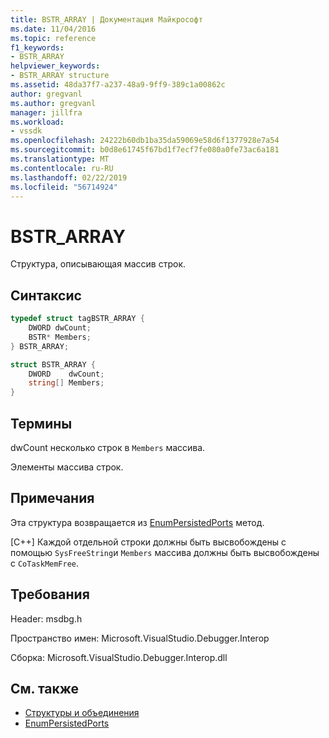 ```yaml
---
title: BSTR_ARRAY | Документация Майкрософт
ms.date: 11/04/2016
ms.topic: reference
f1_keywords:
- BSTR_ARRAY
helpviewer_keywords:
- BSTR_ARRAY structure
ms.assetid: 48da37f7-a237-48a9-9ff9-389c1a00862c
author: gregvanl
ms.author: gregvanl
manager: jillfra
ms.workload:
- vssdk
ms.openlocfilehash: 24222b60db1ba35da59069e58d6f1377928e7a54
ms.sourcegitcommit: b0d8e61745f67bd1f7ecf7fe080a0fe73ac6a181
ms.translationtype: MT
ms.contentlocale: ru-RU
ms.lasthandoff: 02/22/2019
ms.locfileid: "56714924"
---
```

# <a name="bstrarray"></a>BSTR_ARRAY
Структура, описывающая массив строк.

## <a name="syntax"></a>Синтаксис

```cpp
typedef struct tagBSTR_ARRAY {
    DWORD dwCount;
    BSTR* Members;
} BSTR_ARRAY;
```

```csharp
struct BSTR_ARRAY {
    DWORD    dwCount;
    string[] Members;
}
```

## <a name="terms"></a>Термины
dwCount несколько строк в `Members` массива.

Элементы массива строк.

## <a name="remarks"></a>Примечания
Эта структура возвращается из [EnumPersistedPorts](../../../extensibility/debugger/reference/idebugportsupplier3-enumpersistedports.md) метод.


 [C++] Каждой отдельной строки должны быть высвобождены с помощью `SysFreeString`и `Members` массива должны быть высвобождены с `CoTaskMemFree`.

## <a name="requirements"></a>Требования
Header: msdbg.h

Пространство имен: Microsoft.VisualStudio.Debugger.Interop

Сборка: Microsoft.VisualStudio.Debugger.Interop.dll

## <a name="see-also"></a>См. также
- [Структуры и объединения](../../../extensibility/debugger/reference/structures-and-unions.md)
- [EnumPersistedPorts](../../../extensibility/debugger/reference/idebugportsupplier3-enumpersistedports.md)
